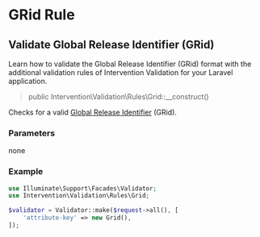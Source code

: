 # GRid Rule
## Validate Global Release Identifier (GRid)
Learn how to validate the Global Release Identifier (GRid) format with the additional validation rules of Intervention Validation for your Laravel application.

> public Intervention\Validation\Rules\Grid::__construct()

Checks for a valid [Global Release Identifier](https://en.wikipedia.org/wiki/Global_Release_Identifier) (GRid).

### Parameters

none

### Example

```php
use Illuminate\Support\Facades\Validator;
use Intervention\Validation\Rules\Grid;

$validator = Validator::make($request->all(), [
    'attribute-key' => new Grid(),
]);
```

